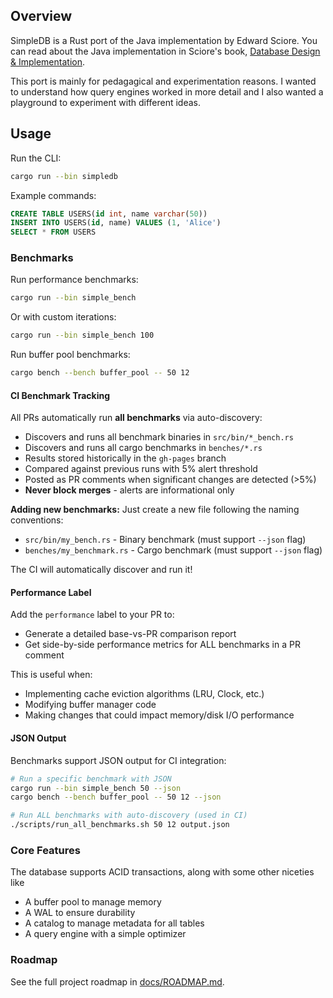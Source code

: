 ## Overview
SimpleDB is a Rust port of the Java implementation by Edward Sciore. You can read about the Java implementation in Sciore's book, [Database Design & Implementation](https://link.springer.com/book/10.1007/978-3-030-33836-7).

This port is mainly for pedagagical and experimentation reasons. I wanted to understand how query engines worked in more detail and I also wanted a playground to experiment with different ideas.

## Usage

Run the CLI:
```bash
cargo run --bin simpledb
```

Example commands:
```sql
CREATE TABLE USERS(id int, name varchar(50))
INSERT INTO USERS(id, name) VALUES (1, 'Alice')
SELECT * FROM USERS
```

### Benchmarks

Run performance benchmarks:
```bash
cargo run --bin simple_bench
```

Or with custom iterations:
```bash
cargo run --bin simple_bench 100
```

Run buffer pool benchmarks:
```bash
cargo bench --bench buffer_pool -- 50 12
```

#### CI Benchmark Tracking

All PRs automatically run **all benchmarks** via auto-discovery:
- Discovers and runs all benchmark binaries in `src/bin/*_bench.rs`
- Discovers and runs all cargo benchmarks in `benches/*.rs`
- Results stored historically in the `gh-pages` branch
- Compared against previous runs with 5% alert threshold
- Posted as PR comments when significant changes are detected (>5%)
- **Never block merges** - alerts are informational only

**Adding new benchmarks:** Just create a new file following the naming conventions:
- `src/bin/my_bench.rs` - Binary benchmark (must support `--json` flag)
- `benches/my_benchmark.rs` - Cargo benchmark (must support `--json` flag)

The CI will automatically discover and run it!

#### Performance Label

Add the `performance` label to your PR to:
- Generate a detailed base-vs-PR comparison report
- Get side-by-side performance metrics for ALL benchmarks in a PR comment

This is useful when:
- Implementing cache eviction algorithms (LRU, Clock, etc.)
- Modifying buffer manager code
- Making changes that could impact memory/disk I/O performance

#### JSON Output

Benchmarks support JSON output for CI integration:
```bash
# Run a specific benchmark with JSON
cargo run --bin simple_bench 50 --json
cargo bench --bench buffer_pool -- 50 12 --json

# Run ALL benchmarks with auto-discovery (used in CI)
./scripts/run_all_benchmarks.sh 50 12 output.json
```

### Core Features

The database supports ACID transactions, along with some other niceties like 
* A buffer pool to manage memory
* A WAL to ensure durability
* A catalog to manage metadata for all tables
* A query engine with a simple optimizer

### Roadmap

See the full project roadmap in [docs/ROADMAP.md](docs/ROADMAP.md).